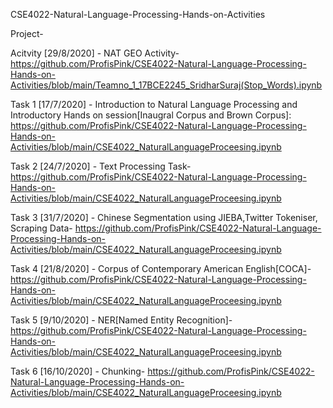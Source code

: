 CSE4022-Natural-Language-Processing-Hands-on-Activities

Project- 

Acitvity [29/8/2020] - NAT GEO Activity- https://github.com/ProfisPink/CSE4022-Natural-Language-Processing-Hands-on-Activities/blob/main/Teamno_1_17BCE2245_SridharSuraj(Stop_Words).ipynb

Task 1 [17/7/2020] - Introduction to Natural Language Processing and Introductory Hands on session[Inaugral Corpus and Brown Corpus]: https://github.com/ProfisPink/CSE4022-Natural-Language-Processing-Hands-on-Activities/blob/main/CSE4022_NaturalLanguageProceesing.ipynb

Task 2 [24/7/2020] - Text Processing Task- https://github.com/ProfisPink/CSE4022-Natural-Language-Processing-Hands-on-Activities/blob/main/CSE4022_NaturalLanguageProceesing.ipynb

Task 3 [31/7/2020] - Chinese Segmentation using JIEBA,Twitter Tokeniser, Scraping Data- https://github.com/ProfisPink/CSE4022-Natural-Language-Processing-Hands-on-Activities/blob/main/CSE4022_NaturalLanguageProceesing.ipynb

Task 4 [21/8/2020] - Corpus of Contemporary American English[COCA]- https://github.com/ProfisPink/CSE4022-Natural-Language-Processing-Hands-on-Activities/blob/main/CSE4022_NaturalLanguageProceesing.ipynb

Task 5 [9/10/2020] - NER[Named Entity Recognition]- https://github.com/ProfisPink/CSE4022-Natural-Language-Processing-Hands-on-Activities/blob/main/CSE4022_NaturalLanguageProceesing.ipynb

Task 6 [16/10/2020] - Chunking- https://github.com/ProfisPink/CSE4022-Natural-Language-Processing-Hands-on-Activities/blob/main/CSE4022_NaturalLanguageProceesing.ipynb
